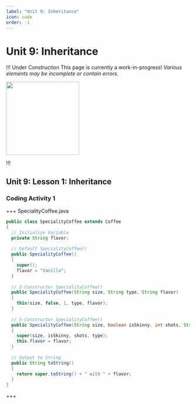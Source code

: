 ```yaml
---
label: "Unit 9: Inheritance"
icon: code
order: -1
---
```


# Unit 9: Inheritance
!!! Under Construction
This page is currently a work-in-progress! *Various elements may be incomplete or contain errors.*
<p><img src="/static/roboco.gif" width="200"></p>
!!!

## Unit 9: Lesson 1: Inheritance

### Coding Activity 1
+++ SpecialityCoffee.java
```java
public class SpecialityCoffee extends Coffee
{
  // Initialize Variable
  private String flavor;
  
  // Default SpecialityCoffee()
  public SpecialityCoffee()
  {
    super();
    flavor = "Vanilla";
  }
  
  // 3-Constructor SpecialityCoffee()
  public SpecialityCoffee(String size, String type, String flavor)
  {
    this(size, false, 1, type, flavor);
  }
  
  // 5-Constructor SpecialityCoffee()
  public SpecialityCoffee(String size, boolean isSkinny, int shots, String type, String flavor)
  {
    super(size, isSkinny, shots, type);
    this.flavor = flavor;
  }
  
  // Output to String
  public String toString()
  {
    return super.toString() + " with " + flavor;
  }
}
```
+++
